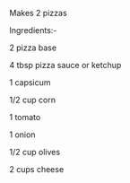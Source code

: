 Makes 2 pizzas

Ingredients:- 

2 pizza base

4 tbsp pizza sauce or ketchup

1 capsicum

1/2 cup corn

1 tomato

1 onion

1/2 cup olives

2 cups cheese